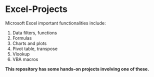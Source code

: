 # Excel-Projects

Microsoft Excel important functionalities include:

1. Data filters, functions
2. Formulas
3. Charts and plots
4. Pivot table, transpose
5. Vlookup
6. VBA macros

**This repository has some hands-on projects involving one of these.**
